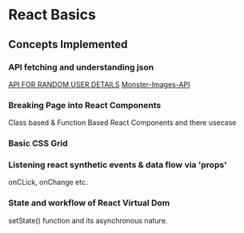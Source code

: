# React Basics


## Concepts Implemented

### API fetching and understanding json

[API FOR RANDOM USER DETAILS](https://jsonplaceholder.typicode.com/users)
[Monster-Images-API](https://robohash.org/${props.monster.id}?set=set2&size=180x180)

### Breaking Page into React Components

Class based & Function Based React Components and there usecase

### Basic CSS Grid

### Listening react synthetic events & data flow via 'props'

onCLick, onChange etc.

### State and workflow of React Virtual Dom

setState() function and its asynchronous nature.
